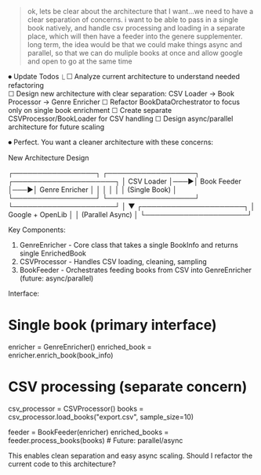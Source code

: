> ok, lets be clear about the architecture that I want...we need to have a clear separation of concerns. i want 
  to be able to pass in a single book natively, and handle csv processing and loading in a separate place, which 
  will then have a feeder into the genere supplementer. long term, the idea would be that we could make things 
  async and parallel, so that we can do muliple books at once and allow google and open to go at the same time

⏺ Update Todos
  ⎿  ☐ Analyze current architecture to understand needed refactoring                                
     ☐ Design new architecture with clear separation: CSV Loader -> Book Processor -> Genre Enricher
     ☐ Refactor BookDataOrchestrator to focus only on single book enrichment
     ☐ Create separate CSVProcessor/BookLoader for CSV handling
     ☐ Design async/parallel architecture for future scaling

⏺ Perfect. You want a cleaner architecture with these concerns:

  New Architecture Design

  ┌─────────────────┐    ┌──────────────────┐    ┌─────────────────────┐
  │   CSV Loader    │───▶│   Book Feeder    │───▶│  Genre Enricher     │
  │                 │    │                  │    │  (Single Book)      │
  └─────────────────┘    └──────────────────┘    └─────────────────────┘
                                                            │
                                                            ▼
                                                 ┌─────────────────────┐
                                                 │  Google + OpenLib   │
                                                 │  (Parallel Async)   │
                                                 └─────────────────────┘

  Key Components:

  1. GenreEnricher - Core class that takes a single BookInfo and returns single EnrichedBook
  2. CSVProcessor - Handles CSV loading, cleaning, sampling
  3. BookFeeder - Orchestrates feeding books from CSV into GenreEnricher (future: async/parallel)

  Interface:
  # Single book (primary interface)
  enricher = GenreEnricher()
  enriched_book = enricher.enrich_book(book_info)

  # CSV processing (separate concern)
  csv_processor = CSVProcessor()
  books = csv_processor.load_books("export.csv", sample_size=10)

  feeder = BookFeeder(enricher)
  enriched_books = feeder.process_books(books)  # Future: parallel/async

  This enables clean separation and easy async scaling. Should I refactor the current code to this architecture?
